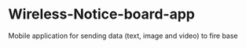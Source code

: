 # Wireless-Notice-board-app
Mobile application for sending data (text, image and video) to fire base 
